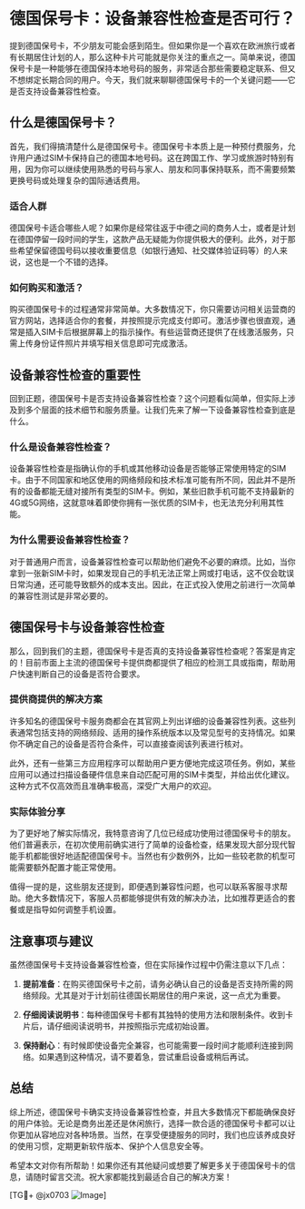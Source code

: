 # 德国保号卡：设备兼容性检查是否可行？

提到德国保号卡，不少朋友可能会感到陌生。但如果你是一个喜欢在欧洲旅行或者有长期居住计划的人，那么这种卡片可能就是你关注的重点之一。简单来说，德国保号卡是一种能够在德国保持本地号码的服务，非常适合那些需要稳定联系、但又不想绑定长期合同的用户。今天，我们就来聊聊德国保号卡的一个关键问题——它是否支持设备兼容性检查。

## 什么是德国保号卡？

首先，我们得搞清楚什么是德国保号卡。德国保号卡本质上是一种预付费服务，允许用户通过SIM卡保持自己的德国本地号码。这在跨国工作、学习或旅游时特别有用，因为你可以继续使用熟悉的号码与家人、朋友和同事保持联系，而不需要频繁更换号码或处理复杂的国际通话费用。

### 适合人群

德国保号卡适合哪些人呢？如果你是经常往返于中德之间的商务人士，或者是计划在德国停留一段时间的学生，这款产品无疑能为你提供极大的便利。此外，对于那些希望保留德国号码以接收重要信息（如银行通知、社交媒体验证码等）的人来说，这也是一个不错的选择。

### 如何购买和激活？

购买德国保号卡的过程通常非常简单。大多数情况下，你只需要访问相关运营商的官方网站，选择适合你的套餐，并按照提示完成支付即可。激活步骤也很直观，通常是插入SIM卡后根据屏幕上的指示操作。有些运营商还提供了在线激活服务，只需上传身份证件照片并填写相关信息即可完成激活。

## 设备兼容性检查的重要性

回到正题，德国保号卡是否支持设备兼容性检查？这个问题看似简单，但实际上涉及到多个层面的技术细节和服务质量。让我们先来了解一下设备兼容性检查到底是什么。

### 什么是设备兼容性检查？

设备兼容性检查是指确认你的手机或其他移动设备是否能够正常使用特定的SIM卡。由于不同国家和地区使用的网络频段和技术标准可能有所不同，因此并不是所有的设备都能无缝对接所有类型的SIM卡。例如，某些旧款手机可能不支持最新的4G或5G网络，这就意味着即使你拥有一张优质的SIM卡，也无法充分利用其性能。

### 为什么需要设备兼容性检查？

对于普通用户而言，设备兼容性检查可以帮助他们避免不必要的麻烦。比如，当你拿到一张新SIM卡时，如果发现自己的手机无法正常上网或打电话，这不仅会耽误日常沟通，还可能导致额外的成本支出。因此，在正式投入使用之前进行一次简单的兼容性测试是非常必要的。

## 德国保号卡与设备兼容性检查

那么，回到我们的主题，德国保号卡是否真的支持设备兼容性检查呢？答案是肯定的！目前市面上主流的德国保号卡提供商都提供了相应的检测工具或指南，帮助用户快速判断自己的设备是否符合要求。

### 提供商提供的解决方案

许多知名的德国保号卡服务商都会在其官网上列出详细的设备兼容性列表。这些列表通常包括支持的网络频段、适用的操作系统版本以及常见型号的支持情况。如果你不确定自己的设备是否符合条件，可以直接查阅该列表进行核对。

此外，还有一些第三方应用程序可以帮助用户更方便地完成这项任务。例如，某些应用可以通过扫描设备硬件信息来自动匹配可用的SIM卡类型，并给出优化建议。这种方式不仅高效而且准确率极高，深受广大用户的欢迎。

### 实际体验分享

为了更好地了解实际情况，我特意咨询了几位已经成功使用过德国保号卡的朋友。他们普遍表示，在初次使用前确实进行了简单的设备检查，结果发现大部分现代智能手机都能很好地适配德国保号卡。当然也有少数例外，比如一些较老款的机型可能需要额外配置才能正常使用。

值得一提的是，这些朋友还提到，即便遇到兼容性问题，也可以联系客服寻求帮助。绝大多数情况下，客服人员都能够提供有效的解决办法，比如推荐更适合的套餐或是指导如何调整手机设置。

## 注意事项与建议

虽然德国保号卡支持设备兼容性检查，但在实际操作过程中仍需注意以下几点：

1. **提前准备**：在购买德国保号卡之前，请务必确认自己的设备是否支持所需的网络频段。尤其是对于计划前往德国长期居住的用户来说，这一点尤为重要。
   
2. **仔细阅读说明书**：每种德国保号卡都有其独特的使用方法和限制条件。收到卡片后，请仔细阅读说明书，并按照指示完成初始设置。

3. **保持耐心**：有时候即使设备完全兼容，也可能需要一段时间才能顺利连接到网络。如果遇到这种情况，请不要着急，尝试重启设备或稍后再试。

## 总结

综上所述，德国保号卡确实支持设备兼容性检查，并且大多数情况下都能确保良好的用户体验。无论是商务出差还是休闲旅行，选择一款合适的德国保号卡都可以让你更加从容地应对各种场景。当然，在享受便捷服务的同时，我们也应该养成良好的使用习惯，定期更新软件版本、保护个人信息安全等。

希望本文对你有所帮助！如果你还有其他疑问或想要了解更多关于德国保号卡的信息，请随时留言交流。祝大家都能找到最适合自己的解决方案！

[TG💪+ @jx0703 ![Image](https://github.com/user-attachments/assets/dbca1d08-cadb-493c-b0ec-ad6f7a83f270)]